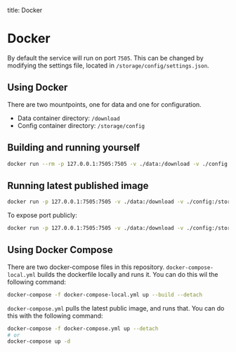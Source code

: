 title: Docker

# Docker

By default the service will run on port `7505`.
This can be changed by modifying the settings file, located in `/storage/config/settings.json`.

## Using Docker

There are two mountpoints, one for data and one for configuration.
* Data container directory: `/download`
* Config container directory: `/storage/config`

## Building and running yourself

```bash
docker run --rm -p 127.0.0.1:7505:7505 -v ./data:/download -v ./config:/storage/config $(docker build -q .)
```

## Running latest published image

```bash
docker run -p 127.0.0.1:7505:7505 -v ./data:/download -v ./config:/storage/config shadowmoose/redditdownloader:latest
```

To expose port publicly:

```bash
docker run -p 127.0.0.1:7505:7505 -v ./data:/download -v ./config:/storage/config shadowmoose/redditdownloader:latest
```

## Using Docker Compose

There are two docker-compose files in this repository.
`docker-compose-local.yml` builds the dockerfile locally and runs it.
You can do this wil the following command:

```bash
docker-compose -f docker-compose-local.yml up --build --detach
```

`docker-compose.yml` pulls the latest public image, and runs that.
You can do this with the following command:

```bash
docker-compose -f docker-compose.yml up --detach
# or
docker-compose up -d
```
